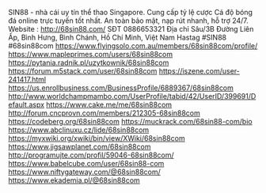 SIN88 - nhà cái uy tín thể thao Singapore. Cung cấp tỷ lệ cược Cá độ bóng đá online trực tuyến tốt nhất. An toàn bảo mật, nạp rút nhanh, hỗ trợ 24/7.
Website :        http://68sin88.com/
SĐT        0886653321
Địa chỉ        Sâu/3B Đường Liên Ấp, Bình Hưng, Bình Chánh, Hồ Chí Minh, Việt Nam
Hastag        #SIN88 #68sin88com
https://www.flyingsolo.com.au/members/68sin88com/profile/
https://www.mapleprimes.com/users/68sin88com
https://pytania.radnik.pl/uzytkownik/68sin88com
https://forum.m5stack.com/user/68sin88com
https://iszene.com/user-241417.html
https://us.enrollbusiness.com/BusinessProfile/6889367/68sin88com
http://www.worldchampmambo.com/UserProfile/tabid/42/UserID/399691/Default.aspx
https://www.cake.me/me/68sin88com
http://forum.cncprovn.com/members/212305-68sin88com
https://codeberg.org/68sin88com
https://muckrack.com/68sin88-com/bio
https://www.abclinuxu.cz/lide/68sin88com
https://myxwiki.org/xwiki/bin/view/XWiki/68sin88com
https://www.jigsawplanet.com/68sin88com
http://programujte.com/profil/59046-68sin88com/
https://www.babelcube.com/user/68sin88-com
https://www.niftygateway.com/@68sin88com/
https://www.ekademia.pl/@68sin88com